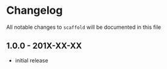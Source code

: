 # Changelog

All notable changes to `scaffold` will be documented in this file

## 1.0.0 - 201X-XX-XX

- initial release
